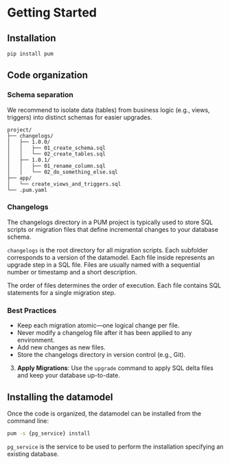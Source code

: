 
# Getting Started

## Installation
  ```sh title="install PUM"
  pip install pum
  ```

## Code organization

### Schema separation

We recommend to isolate data (tables) from business logic (e.g., views, triggers) into distinct schemas for easier upgrades.



```
project/
├── changelogs/
│   ├── 1.0.0/
│   │   ├── 01_create_schema.sql
│   │   └── 02_create_tables.sql
│   ├── 1.0.1/
│   │   ├── 01_rename_column.sql
│   │   └── 02_do_something_else.sql
├── app/
│   └── create_views_and_triggers.sql
└── .pum.yaml
```

### Changelogs

  The changelogs directory in a PUM project is typically used to store SQL scripts or migration files that define incremental changes to your database schema.

`changelogs` is the root directory for all migration scripts.
Each subfolder corresponds to a version of the datamodel.
Each file inside represents an upgrade step in a SQL file.
Files are usually named with a sequential number or timestamp and a short description.

The order of files determines the order of execution.
Each file contains SQL statements for a single migration step.

### Best Practices
* Keep each migration atomic—one logical change per file.
* Never modify a changelog file after it has been applied to any environment.
* Add new changes as new files.
* Store the changelogs directory in version control (e.g., Git).


3. **Apply Migrations**:
  Use the `upgrade` command to apply SQL delta files and keep your database up-to-date.


## Installing the datamodel

Once the code is organized, the datamodel can be installed from the command line:

```sh
pum -s {pg_service} install
```

`pg_service` is the service to be used to perform the installation specifying an existing database.
